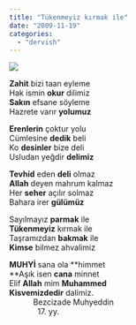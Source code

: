 ```yaml
---
title: "Tükenmeyiz kırmak ile"
date: "2009-11-19"
categories: 
  - "dervish"
---
```


**![](/uploads/image/popopopo.jpg)**

**Zahit** bizi taan eyleme  
Hak ismin **okur** dilimiz  
**Sakın** efsane söyleme  
Hazrete varır **yolumuz**

**Erenlerin** çoktur yolu  
Cümlesine **dedik** beli  
Ko **desinler** bize deli  
Usludan yeğdir **delimiz**

**Tevhid** eden **deli** olmaz  
**Allah** deyen mahrum kalmaz  
Her **seher** açılır solmaz  
Bahara irer **gülümüz**

Sayılmayız **parmak** ile  
**Tükenmeyiz** kırmak ile  
Taşramızdan **bakmak** ile  
**Kimse** bilmez ahvalimiz

**MUHYİ** sana ola **himmet  
**Aşık isen **cana** minnet  
Elif **Allah** mim **Muhammed  
Kisvemizdedir** dalimiz.  
           Bezcizade Muhyeddin  
             17. yy.
